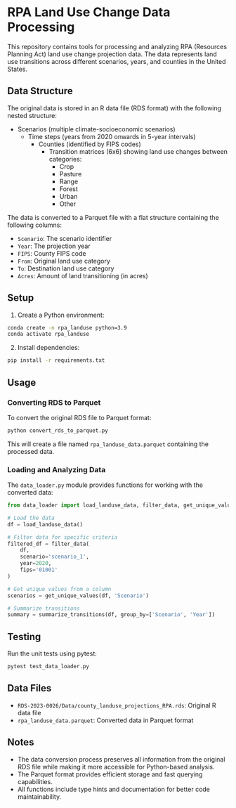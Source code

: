 # RPA Land Use Change Data Processing

This repository contains tools for processing and analyzing RPA (Resources Planning Act) land use change projection data. The data represents land use transitions across different scenarios, years, and counties in the United States.

## Data Structure

The original data is stored in an R data file (RDS format) with the following nested structure:

- Scenarios (multiple climate-socioeconomic scenarios)
  - Time steps (years from 2020 onwards in 5-year intervals)
    - Counties (identified by FIPS codes)
      - Transition matrices (6x6) showing land use changes between categories:
        - Crop
        - Pasture
        - Range
        - Forest
        - Urban
        - Other

The data is converted to a Parquet file with a flat structure containing the following columns:

- `Scenario`: The scenario identifier
- `Year`: The projection year
- `FIPS`: County FIPS code
- `From`: Original land use category
- `To`: Destination land use category
- `Acres`: Amount of land transitioning (in acres)

## Setup

1. Create a Python environment:
```bash
conda create -n rpa_landuse python=3.9
conda activate rpa_landuse
```

2. Install dependencies:
```bash
pip install -r requirements.txt
```

## Usage

### Converting RDS to Parquet

To convert the original RDS file to Parquet format:

```bash
python convert_rds_to_parquet.py
```

This will create a file named `rpa_landuse_data.parquet` containing the processed data.

### Loading and Analyzing Data

The `data_loader.py` module provides functions for working with the converted data:

```python
from data_loader import load_landuse_data, filter_data, get_unique_values, summarize_transitions

# Load the data
df = load_landuse_data()

# Filter data for specific criteria
filtered_df = filter_data(
    df,
    scenario='scenario_1',
    year=2020,
    fips='01001'
)

# Get unique values from a column
scenarios = get_unique_values(df, 'Scenario')

# Summarize transitions
summary = summarize_transitions(df, group_by=['Scenario', 'Year'])
```

## Testing

Run the unit tests using pytest:

```bash
pytest test_data_loader.py
```

## Data Files

- `RDS-2023-0026/Data/county_landuse_projections_RPA.rds`: Original R data file
- `rpa_landuse_data.parquet`: Converted data in Parquet format

## Notes

- The data conversion process preserves all information from the original RDS file while making it more accessible for Python-based analysis.
- The Parquet format provides efficient storage and fast querying capabilities.
- All functions include type hints and documentation for better code maintainability. 